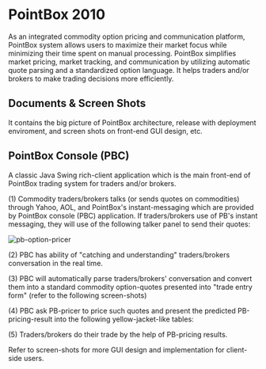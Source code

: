 # PointBox 2010
As an integrated commodity option pricing and communication platform, PointBox system allows users to maximize their market focus while minimizing their time spent on manual processing. PointBox simplifies market pricing, market tracking, and communication by utilizing automatic quote parsing and a standardized option language. It helps traders and/or brokers to make trading decisions more efficiently. 

## Documents & Screen Shots
It contains the big picture of PointBox architecture, release with deployment enviroment, and screen shots on front-end GUI design, etc. 

## PointBox Console (PBC)
A classic Java Swing rich-client application which is the main front-end of PointBox trading system for traders and/or brokers. 

(1) Commodity traders/brokers talks (or sends quotes on commodities) through Yahoo, AOL, and PointBox's instant-messaging which are provided by PointBox console (PBC) application. If traders/brokers use of PB's instant messaging, they will use of the following talker panel to send their quotes:

![pb-option-pricer](https://github.com/zhijun98/pointbox_2010/assets/9690419/3dc0de12-b26f-4044-a22c-fc6d286c9823)


(2) PBC has ability of "catching and understanding" traders/brokers conversation in the real time.

(3) PBC will automatically parse traders/brokers' conversation and convert them into a standard commodity option-quotes presented into "trade entry form" (refer to the following screen-shots) 

(4) PBC ask PB-pricer to price such quotes and present the predicted PB-pricing-result into the following yellow-jacket-like tables:

(5) Traders/brokers do their trade by the help of PB-pricing results.

Refer to screen-shots for more GUI design and implementation for client-side users. 
